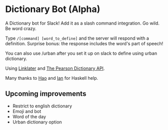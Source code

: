 Dictionary Bot (Alpha)
======================

A Dictionary bot for Slack! Add it as a slash command integration. Go wild. Be word crazy.

Type `/[command] [word_to_define]` and the server will respond with a definition. Surprise bonus: the response includes the word's part of speech!

You can also use /urban after you set it up on slack to define using urban dictionary.

Using [Linklater](https://github.com/hlian/linklater) and [The Pearson Dictionary API](https://developer.pearson.com/apis/dictionaries).

Many thanks to [Hao](https://github.com/hlian) and [Ian](https://github.com/ianthehenry) for Haskell help.

Upcoming improvements
---------------------

- Restrict to english dictionary
- Emoji and bot
- Word of the day
- Urban dictionary option
